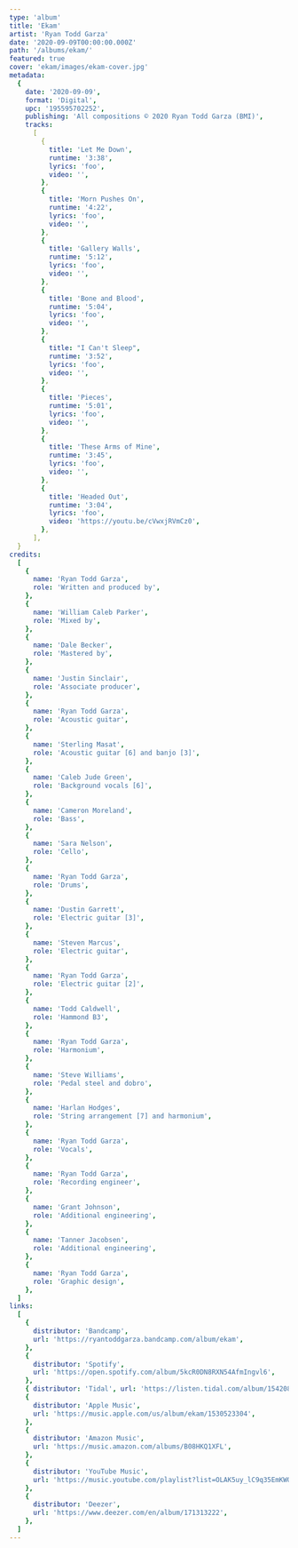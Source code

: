 ```yaml
---
type: 'album'
title: 'Ekam'
artist: 'Ryan Todd Garza'
date: '2020-09-09T00:00:00.000Z'
path: '/albums/ekam/'
featured: true
cover: 'ekam/images/ekam-cover.jpg'
metadata:
  {
    date: '2020-09-09',
    format: 'Digital',
    upc: '195595702252',
    publishing: 'All compositions © 2020 Ryan Todd Garza (BMI)',
    tracks:
      [
        {
          title: 'Let Me Down',
          runtime: '3:38',
          lyrics: 'foo',
          video: '',
        },
        {
          title: 'Morn Pushes On',
          runtime: '4:22',
          lyrics: 'foo',
          video: '',
        },
        {
          title: 'Gallery Walls',
          runtime: '5:12',
          lyrics: 'foo',
          video: '',
        },
        {
          title: 'Bone and Blood',
          runtime: '5:04',
          lyrics: 'foo',
          video: '',
        },
        {
          title: "I Can't Sleep",
          runtime: '3:52',
          lyrics: 'foo',
          video: '',
        },
        {
          title: 'Pieces',
          runtime: '5:01',
          lyrics: 'foo',
          video: '',
        },
        {
          title: 'These Arms of Mine',
          runtime: '3:45',
          lyrics: 'foo',
          video: '',
        },
        {
          title: 'Headed Out',
          runtime: '3:04',
          lyrics: 'foo',
          video: 'https://youtu.be/cVwxjRVmCz0',
        },
      ],
  }
credits:
  [
    {
      name: 'Ryan Todd Garza',
      role: 'Written and produced by',
    },
    {
      name: 'William Caleb Parker',
      role: 'Mixed by',
    },
    {
      name: 'Dale Becker',
      role: 'Mastered by',
    },
    {
      name: 'Justin Sinclair',
      role: 'Associate producer',
    },
    {
      name: 'Ryan Todd Garza',
      role: 'Acoustic guitar',
    },
    {
      name: 'Sterling Masat',
      role: 'Acoustic guitar [6] and banjo [3]',
    },
    {
      name: 'Caleb Jude Green',
      role: 'Background vocals [6]',
    },
    {
      name: 'Cameron Moreland',
      role: 'Bass',
    },
    {
      name: 'Sara Nelson',
      role: 'Cello',
    },
    {
      name: 'Ryan Todd Garza',
      role: 'Drums',
    },
    {
      name: 'Dustin Garrett',
      role: 'Electric guitar [3]',
    },
    {
      name: 'Steven Marcus',
      role: 'Electric guitar',
    },
    {
      name: 'Ryan Todd Garza',
      role: 'Electric guitar [2]',
    },
    {
      name: 'Todd Caldwell',
      role: 'Hammond B3',
    },
    {
      name: 'Ryan Todd Garza',
      role: 'Harmonium',
    },
    {
      name: 'Steve Williams',
      role: 'Pedal steel and dobro',
    },
    {
      name: 'Harlan Hodges',
      role: 'String arrangement [7] and harmonium',
    },
    {
      name: 'Ryan Todd Garza',
      role: 'Vocals',
    },
    {
      name: 'Ryan Todd Garza',
      role: 'Recording engineer',
    },
    {
      name: 'Grant Johnson',
      role: 'Additional engineering',
    },
    {
      name: 'Tanner Jacobsen',
      role: 'Additional engineering',
    },
    {
      name: 'Ryan Todd Garza',
      role: 'Graphic design',
    },
  ]
links:
  [
    {
      distributor: 'Bandcamp',
      url: 'https://ryantoddgarza.bandcamp.com/album/ekam',
    },
    {
      distributor: 'Spotify',
      url: 'https://open.spotify.com/album/5kcR0DN8RXN54AfmIngvl6',
    },
    { distributor: 'Tidal', url: 'https://listen.tidal.com/album/154208173' },
    {
      distributor: 'Apple Music',
      url: 'https://music.apple.com/us/album/ekam/1530523304',
    },
    {
      distributor: 'Amazon Music',
      url: 'https://music.amazon.com/albums/B08HKQ1XFL',
    },
    {
      distributor: 'YouTube Music',
      url: 'https://music.youtube.com/playlist?list=OLAK5uy_lC9q35EmKWO5uDCKvnTu9MsDP20wLMSKk',
    },
    {
      distributor: 'Deezer',
      url: 'https://www.deezer.com/en/album/171313222',
    },
  ]
---
```


